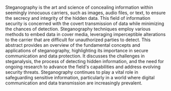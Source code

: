 Steganography is the art and science of concealing information within seemingly innocuous carriers, such as images, audio files, or text, to ensure the secrecy and integrity of the hidden data. This field of information security is concerned with the covert transmission of data while minimizing the chances of detection. Steganography techniques employ various methods to embed data in cover media, leveraging imperceptible alterations to the carrier that are difficult for unauthorized parties to detect. This abstract provides an overview of the fundamental concepts and applications of steganography, highlighting its importance in secure communication and data protection. It discusses the challenges in steganalysis, the process of detecting hidden information, and the need for ongoing research to advance the field's capabilities and address evolving security threats. Steganography continues to play a vital role in safeguarding sensitive information, particularly in a world where digital communication and data transmission are increasingly prevalent.

